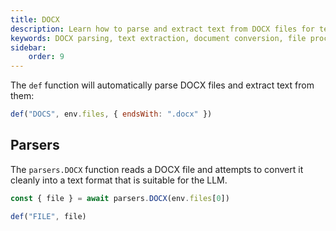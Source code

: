 ```yaml
---
title: DOCX
description: Learn how to parse and extract text from DOCX files for text analysis and processing.
keywords: DOCX parsing, text extraction, document conversion, file processing, text analysis
sidebar:
    order: 9
---
```


The `def` function will automatically parse DOCX files and extract text from them:

```javascript
def("DOCS", env.files, { endsWith: ".docx" })
```

## Parsers

The `parsers.DOCX` function reads a DOCX file and attempts to convert it cleanly into a text format
that is suitable for the LLM.

```js
const { file } = await parsers.DOCX(env.files[0])

def("FILE", file)
```
